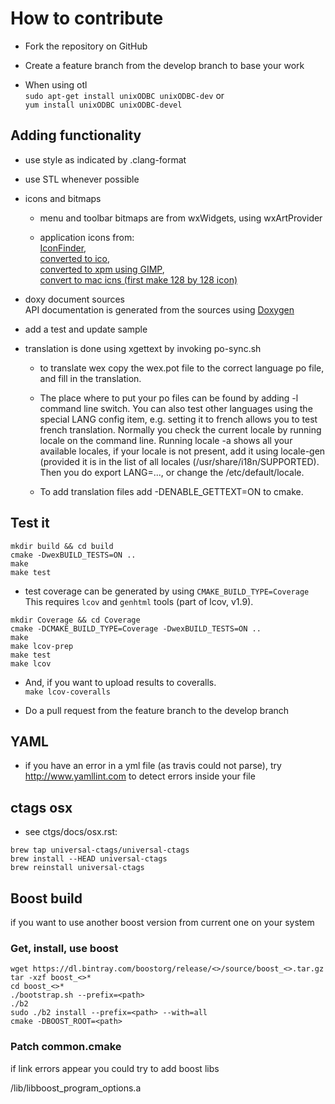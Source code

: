 # How to contribute

- Fork the repository on GitHub

- Create a feature branch from the develop branch to base your work

- When using otl   
    `sudo apt-get install unixODBC unixODBC-dev` or   
    `yum install unixODBC unixODBC-devel`  

## Adding functionality

- use style as indicated by .clang-format

- use STL whenever possible 

- icons and bitmaps
  - menu and toolbar bitmaps are from wxWidgets, using wxArtProvider

  - application icons from:    
  [IconFinder](https://www.iconfinder.com/icons/1495216/article_circle_edit_paper_pencil_icon#size=128),   
  [converted to ico](http://www.convertico.com/),   
  [converted to xpm using GIMP](http://www.gimp.org/),   
  [convert to mac icns (first make 128 by 128 icon)](http://iconverticons.com/)

- doxy document sources  
  API documentation is generated from the sources 
  using [Doxygen](http://www.stack.nl/~dimitri/doxygen/)
  
- add a test and update sample
 
- translation is done using xgettext by invoking po-sync.sh   
  - to translate wex copy the wex.pot file to the correct language po 
    file, and fill in the translation.

  - The place where to put your po files can be found by adding -l command line switch.
    You can also test other languages using the special LANG config item,
    e.g. setting it to french allows you to test french translation.
    Normally you check the current locale by running locale on the
    command line. Running locale -a shows all your available locales, if your
    locale is not present, add it using locale-gen (provided it is in 
    the list of all locales (/usr/share/i18n/SUPPORTED).
    Then you do export LANG=..., or change the /etc/default/locale.
    
  - To add translation files add -DENABLE_GETTEXT=ON to cmake.
    
## Test it

```
mkdir build && cd build   
cmake -DwexBUILD_TESTS=ON ..   
make   
make test   
```

- test coverage can be generated by using `CMAKE_BUILD_TYPE=Coverage`    
  This requires `lcov` and `genhtml` tools (part of lcov, v1.9).    

```
mkdir Coverage && cd Coverage
cmake -DCMAKE_BUILD_TYPE=Coverage -DwexBUILD_TESTS=ON ..   
make  
make lcov-prep  
make test  
make lcov  
```

- And, if you want to upload results to coveralls.    
  `make lcov-coveralls`   

- Do a pull request from the feature branch to the develop branch

## YAML
- if you have an error in a yml file (as travis could not parse), try 
  http://www.yamllint.com
  to detect errors inside your file
  
## ctags osx
- see ctgs/docs/osx.rst:

```
brew tap universal-ctags/universal-ctags
brew install --HEAD universal-ctags
brew reinstall universal-ctags
```

## Boost build

if you want to use another boost version from current one on your system


### Get, install, use boost

```
wget https://dl.bintray.com/boostorg/release/<>/source/boost_<>.tar.gz
tar -xzf boost_<>*
cd boost_<>*
./bootstrap.sh --prefix=<path>
./b2
sudo ./b2 install --prefix=<path> --with=all
cmake -DBOOST_ROOT=<path> 
```

### Patch common.cmake

if link errors appear you could try to add boost libs

<path>/lib/libboost_program_options.a
